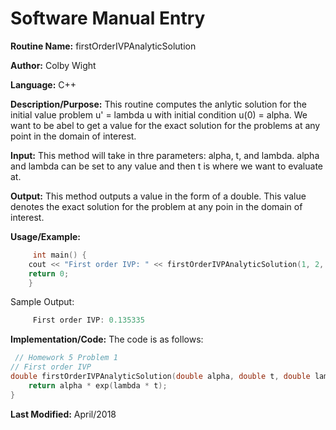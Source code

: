 # Software Manual Entry

**Routine Name:**  firstOrderIVPAnalyticSolution

**Author:** Colby Wight

**Language:** C++

**Description/Purpose:**  This routine computes the anlytic solution for the initial value problem u' = lambda u with initial condition u(0) = alpha. We want to be abel to get a value for the exact solution for the problems at any point in the domain of interest. 

**Input:** This method will take in thre parameters: alpha, t, and lambda. alpha and lambda can be set to any value and then t is where we want to evaluate at. 

**Output:** This method outputs a value in the form of a double. This value denotes the exact solution for the problem at any poin in the domain of interest. 

**Usage/Example:** 

```C++
     int main() {
    cout << "First order IVP: " << firstOrderIVPAnalyticSolution(1, 2, -1) << endl;
    return 0;
    }
```

Sample Output:

```C++
     First order IVP: 0.135335
```

**Implementation/Code:** The code is as follows:
```C++
 // Homework 5 Problem 1
// First order IVP
double firstOrderIVPAnalyticSolution(double alpha, double t, double lambda){
    return alpha * exp(lambda * t);
}
```
**Last Modified:** April/2018
